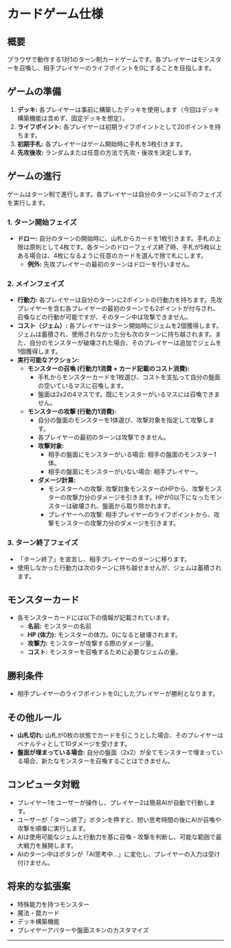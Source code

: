 # カードゲーム仕様

## 概要

ブラウザで動作する1対1のターン制カードゲームです。各プレイヤーはモンスターを召喚し、相手プレイヤーのライフポイントを0にすることを目指します。

## ゲームの準備

1.  **デッキ:** 各プレイヤーは事前に構築したデッキを使用します（今回はデッキ構築機能は含めず、固定デッキを想定）。
2.  **ライフポイント:** 各プレイヤーは初期ライフポイントとして20ポイントを持ちます。
3.  **初期手札:** 各プレイヤーはゲーム開始時に手札を3枚引きます。
4.  **先攻後攻:** ランダムまたは任意の方法で先攻・後攻を決定します。

## ゲームの進行

ゲームはターン制で進行します。各プレイヤーは自分のターンに以下のフェイズを実行します。

### 1. ターン開始フェイズ

*   **ドロー:** 自分のターンの開始時に、山札からカードを1枚引きます。手札の上限は原則として4枚です。各ターンのドローフェイズ終了時、手札が5枚以上ある場合は、4枚になるように任意のカードを選んで捨て札にします。
    *   **例外:** 先攻プレイヤーの最初のターンはドローを行いません。

### 2. メインフェイズ

*   **行動力:** 各プレイヤーは自分のターンに2ポイントの行動力を持ちます。先攻プレイヤーを含む各プレイヤーの最初のターンでも2ポイントが付与され、召喚などの行動が可能ですが、そのターン中は攻撃できません。
*   **コスト（ジェム）:** 各プレイヤーはターン開始時にジェムを2個獲得します。ジェムは蓄積され、使用されなかった分も次のターンに持ち越されます。また、自分のモンスターが破壊された場合、そのプレイヤーは追加でジェムを1個獲得します。
*   **実行可能なアクション:**
    *   **モンスターの召喚 (行動力1消費 + カード記載のコスト消費):**
        *   手札からモンスターカードを1枚選び、コストを支払って自分の盤面の空いているマスに召喚します。
        *   盤面は2x2の4マスです。既にモンスターがいるマスには召喚できません。
    *   **モンスターの攻撃 (行動力1消費):**
        *   自分の盤面のモンスターを1体選び、攻撃対象を指定して攻撃します。
        *   各プレイヤーの最初のターンは攻撃できません。
        *   **攻撃対象:**
            *   相手の盤面にモンスターがいる場合: 相手の盤面のモンスター1体。
            *   相手の盤面にモンスターがいない場合: 相手プレイヤー。
        *   **ダメージ計算:**
            *   モンスターへの攻撃: 攻撃対象モンスターのHPから、攻撃モンスターの攻撃力分のダメージを引きます。HPが0以下になったモンスターは破壊され、盤面から取り除かれます。
            *   プレイヤーへの攻撃: 相手プレイヤーのライフポイントから、攻撃モンスターの攻撃力分のダメージを引きます。

### 3. ターン終了フェイズ

*   「ターン終了」を宣言し、相手プレイヤーのターンに移ります。
*   使用しなかった行動力は次のターンに持ち越せませんが、ジェムは蓄積されます。

## モンスターカード

*   各モンスターカードには以下の情報が記載されています。
    *   **名前:** モンスターの名前
    *   **HP (体力):** モンスターの体力。0になると破壊されます。
    *   **攻撃力:** モンスターが攻撃する際のダメージ量。
    *   **コスト:** モンスターを召喚するために必要なジェムの量。

## 勝利条件

*   相手プレイヤーのライフポイントを0にしたプレイヤーが勝利となります。

## その他ルール

*   **山札切れ:** 山札が0枚の状態でカードを引こうとした場合、そのプレイヤーはペナルティとして10ダメージを受けます。
*   **盤面が埋まっている場合:** 自分の盤面（2x2）が全てモンスターで埋まっている場合、新たなモンスターを召喚することはできません。

## コンピュータ対戦

*   プレイヤー1をユーザーが操作し、プレイヤー2は簡易AIが自動で行動します。
*   ユーザーが「ターン終了」ボタンを押すと、短い思考時間の後にAIが召喚や攻撃を順番に実行します。
*   AIは使用可能なジェムと行動力を基に召喚・攻撃を判断し、可能な範囲で最大戦力を展開します。
*   AIのターン中はボタンが「AI思考中...」に変化し、プレイヤーの入力は受け付けません。

## 将来的な拡張案

*   特殊能力を持つモンスター
*   魔法・罠カード
*   デッキ構築機能
*   プレイヤーアバターや盤面スキンのカスタマイズ

---
